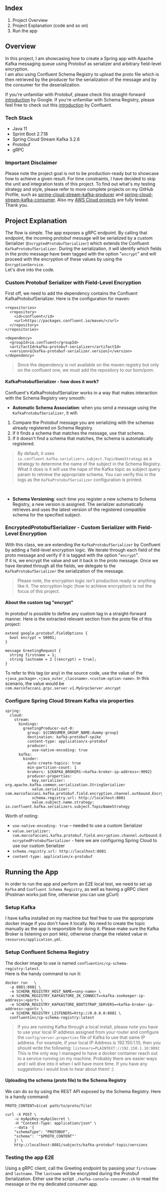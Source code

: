 ## Index
1. Project Overview
2. Project Explanation (code and so on)
3. Run the app

## Overview
In this project, I am showcasing how to create a Spring app with Apache Kafka messaging queue using Protobuf as 
serializer and arbitrary field-level encryption. <br>
I am also using Confluent Schema Registry to upload the proto file which is then retrieved by the producer for the 
serialization of the message and by the consumer for the deserialization.

If you're unfamiliar with Protobuf, please check this straight-forward [introduction](https://protobuf.dev/) by Google.
If you're unfamiliar with Schema Registry, please feel free to check out this [introduction](https://docs.confluent.io/platform/current/schema-registry/index.html) by Confluent.

### Tech Stack
* Java 11
* Sprint Boot 2.7.18
* Spring Cloud Stream Kafka 3.2.6
* Protobuf
* gRPC

### Important Disclaimer
Please note the project goal is not to be production-ready but to showcase how to achieve a given result.
For time constraints, I have decided to skip the unit and integration tests of this project.
To find out what's my testing strategy and style, please refer to more complete projects on my GitHub Profile, such as [spring-cloud-stream-kafka-producer](https://github.com/MarcoFaccani/spring-cloud-stream-kafka-v3-producer) and [spring-cloud-stream-kafka-consumer](https://github.com/MarcoFaccani/spring-cloud-stream-kafka-v3-consumer). Also my [AWS Cloud projects](https://github.com/MarcoFaccani/spring-aws-s3) are fully tested. <br>
Thank you.

## Project Explanation
The flow is simple. The app exposes a gRPC endpoint. By calling that endpoint, the incoming protobuf message will
be serialized by a custom Serializer (`EncryptedProtobufSerializer`) which extends the Confluent `KafkaProtobufSerializer`.
During the serialization, it will identify which fields in the proto message have been tagged with the option "`encrypt`"
and will proceed with the encryption of these values by using the `EncryptionService`. <br>
Let's dive into the code.

### Custom Protobuf Serializer with Field-Level Encryption
First off, we need to add the dependency contains the Confluent KafkaProtobufSerializer.
Here is the configuration for maven:
```
<repositories>
  <repository>
    <id>confluent</id>
    <url>https://packages.confluent.io/maven/</url>
  </repository>
</repositories>

<dependency>
  <groupId>io.confluent</groupId>
  <artifactId>kafka-protobuf-serializer</artifactId>
  <version>${kafka-protobuf-serializer.version}</version>
</dependency>
```
> Since the dependency is not available on the maven registry but only on the confluent one, we must add the repository to our bom/pom.

#### KafkaProtobufSerializer - how does it work?
Confluent's KafkaProtobufSerializer works in a way that makes interaction with the Schema Registry very smooth:
* **Automatic Schema Association**: when you send a message using the `KafkaProtobufSerializer`, it will:
1. Compare the Protobuf message you are serializing with the schemas already registered on Schema Registry.
2. If it finds a schema that matches the message, use that schema.
3. If it doesn't find a schema that matches, the schema is automatically registered.
> By default, it uses `io.confluent.kafka.serializers.subject.TopicNameStrategy` as a strategy to determine the name of 
> the subject in the Schema Registry. What it does is it will use the nape of the Kafka topic as subject query param to retrieve the appropriate schema. You can verify this in the logs as the `KafkaProtobufSerializer` configuration is printed.

<br> 

* **Schema Versioning**: each time you register a new schema to Schema Registry, a new version is assigned.
The serializer automatically retrieves and uses the latest version of the registered compatible schema for the specified subject.

### EncryptedProtobufSerializer - Custom Serializer with Field-Level Encryption
With this class, we are extending the `KafkaProtobufSerializer` by Confluent by adding a field-level encryption logic.
We iterate through each field of the proto message and verify if it is tagged with the option "`encrypt`".<br>
If it is, we encrypt the value and set it back in the proto message. Once we have iterated through all the fields, we delegate
to the `KafkaProtobufSerializer` the serialization of the message.
> Please note, the encryption logic isn't production ready or anything like it. The encryption logic (how to achieve encryption) is not the focus of this project.

#### About the custom tag "encrypt"
In protobuf is possible to define any custom tag in a straight-forward manner. Here is the extracted relevant section from the proto file of this project:
```
extend google.protobuf.FieldOptions {
  bool encrypt = 50001;
}

message GreetingRequest {
  string firstname = 1;
  string lastname = 2 [(encrypt) = true];
}
```
To refer to this tag (or any) in the source code, use the value of the `<java_package>.<java_outer_classname>.<custom-option-name>`.
In this scenario, the value would be `com.marcofaccani.grpc.server.v1.MyGrpcServer.encrypt`

### Configure Spring Cloud Stream Kafka via properties
```
spring:
  cloud:
    stream:
      bindings:
        greetingProducer-out-0:
          group: ${CONSUMER_GROUP_NAME:dummy-group}
          destination: kafka-protobuf-spike
          content-type: application/x-protobuf
          producer:
            use-native-encoding: true
      kafka:
        binder:
          auto-create-topics: true
          min-partition-count: 1
          brokers: ${KAFKA_BROKERS:<kafka-broker-ip-address>:9092}
          producer-properties:
            key.serializer: org.apache.kafka.common.serialization.StringSerializer
            value.serializer: com.marcofaccani.kafka.protobuf.field.encryption.channel.outbound.EncryptedProtobufSerializer
            schema.registry.url: http://localhost:8081
            value.subject.name.strategy: io.confluent.kafka.serializers.subject.TopicNameStrategy
```
Worth of noting:
* `use-native-encoding: true` – needed to use a custom Serializer
* `value.serializer: com.marcofaccani.kafka.protobuf.field.encryption.channel.outbound.EncryptedProtobufSerializer` - here we are configuring Spring Cloud to use our custom Serializer 
* `schema.registry.url: http://localhost:8081`
* `content-type: application/x-protobuf`


## Running the App
In order to run the app and perform an E2E local test, we need to set up `Kafka` and `Confluent Schema Registry`, 
as well as having a gRPC client (Postman works just fine, otherwise you can use gCurl)

### Setup Kafka
I have kafka installed on my machine but feel free to use the appropriate docker image if you don't have it locally.
No need to create the topic manually as the app is responsible for doing it.
Please make sure the Kafka Broker is listening on port `9092`, otherwise change the related value in `resources/application.yml`.

### Setup Confluent Schema Registry
The docker image to use is named `confluentinc/cp-schema-registry:latest`.<br>
Here is the handy command to run it:
```
docker run   \
  -p 8081:8081 \
  -e SCHEMA_REGISTRY_HOST_NAME=<any-name> \
  -e SCHEMA_REGISTRY_KAFKASTORE_ZK_CONNECT=<kafka-zookeeper-ip-address>:<port> \
  -e SCHEMA_REGISTRY_KAFKASTORE_BOOTSTRAP_SERVERS=<kafka-broker-ip-address>:<port> \
  -e SCHEMA_REGISTRY_LISTENERS=http://0.0.0.0:8081 \
  confluentinc/cp-schema-registry:latest
```
> If you are running Kafka through a local install, please note you have to use your local IP address assigned from your router
> and configure the `config/server.properties` file of Kafka to use that same IP address.
> For example, if your local IP Address is 192.150.1.10, then you should write the following: `listeners=PLAINTEXT://192.150.1.10:9092`
> This is the only way I managed to have a docker container reach out to a service running on my machine. 
> Probably there are easier ways and I will dive into it when I will have more time. If you have any suggestions I would love to hear about them! :)

#### Uploading the schema (proto file) to the Schema Registry
We can do so by using the REST API exposed by the Schema Registry. Here is a handy command:
```
PROTO_CONTENT=$(cat path/to/proto/file)

curl -X POST \
	-u myApiKey:myApiSecret \
	-H "Content-Type: application/json" \
	--data '{
  	"schemaType": "PROTOBUF",
  	"schema": '"$PROTO_CONTENT"'
	}' \
	http://localhost:8081/subjects/kafka-protobuf-topic/versions
```

### Testing the app E2E
Using a gRPC client, call the Greeting endpoint by passing your `firstname` and `lastname`.
The `lastname` will be encrypted during the Protobuf Serialization.
Either use the script `./kafka-console-consumer.sh` to read the message or the my dedicated consumer app.


